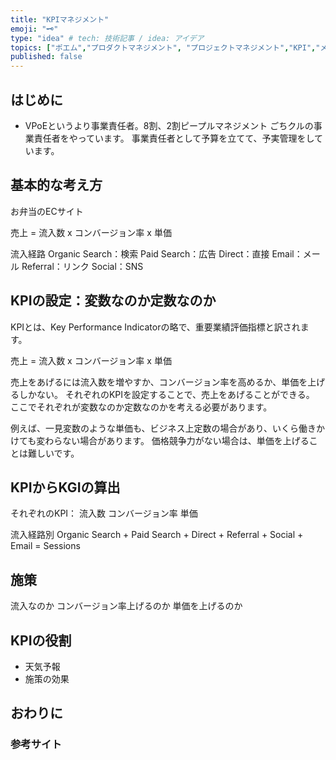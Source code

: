 ```yaml
---
title: "KPIマネジメント"
emoji: "🗝️"
type: "idea" # tech: 技術記事 / idea: アイデア
topics: ["ポエム","プロダクトマネジメント", "プロジェクトマネジメント","KPI","メモ"]
published: false
---
```


## はじめに

- VPoEというより事業責任者。8割、2割ピープルマネジメント
ごちクルの事業責任者をやっています。
事業責任者として予算を立てて、予実管理をしています。


## 基本的な考え方

お弁当のECサイト

売上 = 流入数 x コンバージョン率 x 単価

流入経路
Organic Search：検索
Paid Search：広告
Direct：直接
Email：メール
Referral：リンク
Social：SNS


## KPIの設定：変数なのか定数なのか

KPIとは、Key Performance Indicatorの略で、重要業績評価指標と訳されます。

売上 = 流入数 x コンバージョン率 x 単価

売上をあげるには流入数を増やすか、コンバージョン率を高めるか、単価を上げるしかない。
それぞれのKPIを設定することで、売上をあげることができる。
ここでそれぞれが変数なのか定数なのかを考える必要があります。

例えば、一見変数のような単価も、ビジネス上定数の場合があり、いくら働きかけても変わらない場合があります。
価格競争力がない場合は、単価を上げることは難しいです。

## KPIからKGIの算出

それぞれのKPI：
流入数
コンバージョン率
単価

流入経路別
Organic Search + Paid Search + Direct + Referral + Social + Email = Sessions



## 施策

流入なのか
コンバージョン率上げるのか
単価を上げるのか


## KPIの役割
- 天気予報
- 施策の効果

## おわりに

### 参考サイト